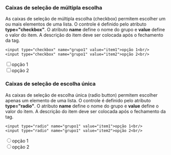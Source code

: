 <h3>Caixas de seleção de múltipla escolha</h3>
As caixas de seleção de múltipla escolha (checkbox) permitem escolher um ou mais elementos de uma lista. 
O controle é definido pelo atributo <b>type="checkbox"</b>. O atributo <b>name</b> define o nome do 
grupo e <b>value</b> define o valor do item.
A descrição do item deve ser colocada após o fechamento da tag.

	<input type="checkbox" name="grupo1" value="item1">opção 1<br/>
	<input type="checkbox" name="grupo1" value="item2">opção 2<br/>
	
<input type="checkbox" name="grupo1" value="item1">opção 1<br/>
<input type="checkbox" name="grupo1" value="item2">opção 2<br/>

<h3>Caixas de seleção de escolha única </h3>
As caixas de seleção de escolha única (radio button) permitem escolher apenas um elemento de uma lista. 
O controle é definido pelo atributo <b>type="radio"</b>. O atributo <b>name</b> define o nome do grupo e 
<b>value</b> define o valor do item.
A descrição do item deve ser colocada após o fechamento da tag.

	<input type="radio" name="grupo1" value="item1">opção 1<br/>
	<input type="radio" name="grupo1" value="item2">opção 2<br/>
	
<input type="radio" name="grupo1" value="item1">opção 1<br/>
<input type="radio" name="grupo1" value="item2">opção 2<br/>
